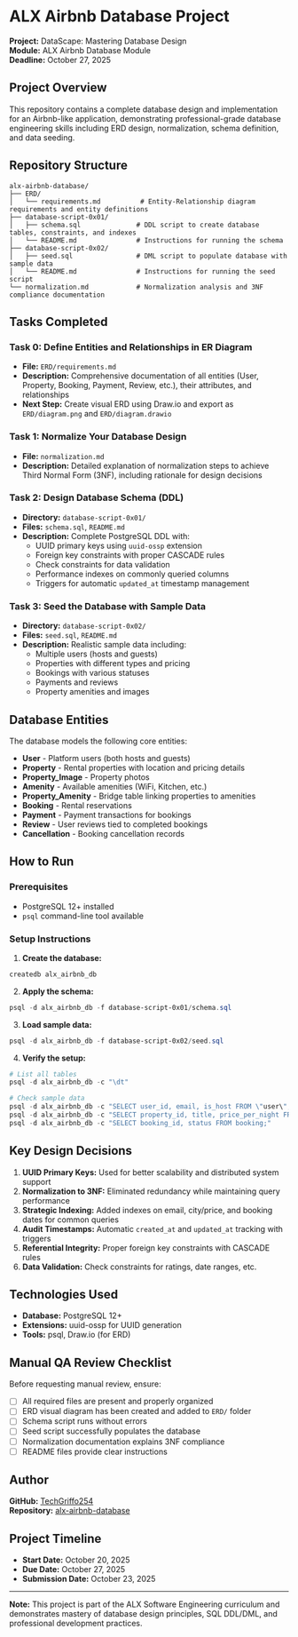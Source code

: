# ALX Airbnb Database Project

**Project:** DataScape: Mastering Database Design  
**Module:** ALX Airbnb Database Module  
**Deadline:** October 27, 2025

## Project Overview

This repository contains a complete database design and implementation for an Airbnb-like application, demonstrating professional-grade database engineering skills including ERD design, normalization, schema definition, and data seeding.

## Repository Structure

```
alx-airbnb-database/
├── ERD/
│   └── requirements.md          # Entity-Relationship diagram requirements and entity definitions
├── database-script-0x01/
│   ├── schema.sql              # DDL script to create database tables, constraints, and indexes
│   └── README.md               # Instructions for running the schema
├── database-script-0x02/
│   ├── seed.sql                # DML script to populate database with sample data
│   └── README.md               # Instructions for running the seed script
└── normalization.md            # Normalization analysis and 3NF compliance documentation
```

## Tasks Completed

###  Task 0: Define Entities and Relationships in ER Diagram
- **File:** `ERD/requirements.md`
- **Description:** Comprehensive documentation of all entities (User, Property, Booking, Payment, Review, etc.), their attributes, and relationships
- **Next Step:** Create visual ERD using Draw.io and export as `ERD/diagram.png` and `ERD/diagram.drawio`

###  Task 1: Normalize Your Database Design
- **File:** `normalization.md`
- **Description:** Detailed explanation of normalization steps to achieve Third Normal Form (3NF), including rationale for design decisions

###  Task 2: Design Database Schema (DDL)
- **Directory:** `database-script-0x01/`
- **Files:** `schema.sql`, `README.md`
- **Description:** Complete PostgreSQL DDL with:
  - UUID primary keys using `uuid-ossp` extension
  - Foreign key constraints with proper CASCADE rules
  - Check constraints for data validation
  - Performance indexes on commonly queried columns
  - Triggers for automatic `updated_at` timestamp management

###  Task 3: Seed the Database with Sample Data
- **Directory:** `database-script-0x02/`
- **Files:** `seed.sql`, `README.md`
- **Description:** Realistic sample data including:
  - Multiple users (hosts and guests)
  - Properties with different types and pricing
  - Bookings with various statuses
  - Payments and reviews
  - Property amenities and images

## Database Entities

The database models the following core entities:

- **User** - Platform users (both hosts and guests)
- **Property** - Rental properties with location and pricing details
- **Property_Image** - Property photos
- **Amenity** - Available amenities (WiFi, Kitchen, etc.)
- **Property_Amenity** - Bridge table linking properties to amenities
- **Booking** - Rental reservations
- **Payment** - Payment transactions for bookings
- **Review** - User reviews tied to completed bookings
- **Cancellation** - Booking cancellation records

## How to Run

### Prerequisites
- PostgreSQL 12+ installed
- `psql` command-line tool available

### Setup Instructions

1. **Create the database:**
```powershell
createdb alx_airbnb_db
```

2. **Apply the schema:**
```powershell
psql -d alx_airbnb_db -f database-script-0x01/schema.sql
```

3. **Load sample data:**
```powershell
psql -d alx_airbnb_db -f database-script-0x02/seed.sql
```

4. **Verify the setup:**
```powershell
# List all tables
psql -d alx_airbnb_db -c "\dt"

# Check sample data
psql -d alx_airbnb_db -c "SELECT user_id, email, is_host FROM \"user\";"
psql -d alx_airbnb_db -c "SELECT property_id, title, price_per_night FROM property;"
psql -d alx_airbnb_db -c "SELECT booking_id, status FROM booking;"
```

## Key Design Decisions

1. **UUID Primary Keys:** Used for better scalability and distributed system support
2. **Normalization to 3NF:** Eliminated redundancy while maintaining query performance
3. **Strategic Indexing:** Added indexes on email, city/price, and booking dates for common queries
4. **Audit Timestamps:** Automatic `created_at` and `updated_at` tracking with triggers
5. **Referential Integrity:** Proper foreign key constraints with CASCADE rules
6. **Data Validation:** Check constraints for ratings, date ranges, etc.

## Technologies Used

- **Database:** PostgreSQL 12+
- **Extensions:** uuid-ossp for UUID generation
- **Tools:** psql, Draw.io (for ERD)

## Manual QA Review Checklist

Before requesting manual review, ensure:

- [ ] All required files are present and properly organized
- [ ] ERD visual diagram has been created and added to `ERD/` folder
- [ ] Schema script runs without errors
- [ ] Seed script successfully populates the database
- [ ] Normalization documentation explains 3NF compliance
- [ ] README files provide clear instructions

## Author

**GitHub:** [TechGriffo254](https://github.com/TechGriffo254)  
**Repository:** [alx-airbnb-database](https://github.com/TechGriffo254/alx-airbnb-database)

## Project Timeline

- **Start Date:** October 20, 2025
- **Due Date:** October 27, 2025
- **Submission Date:** October 23, 2025

---

**Note:** This project is part of the ALX Software Engineering curriculum and demonstrates mastery of database design principles, SQL DDL/DML, and professional development practices.
